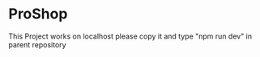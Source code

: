 # ProShop

This Project works on localhost please copy it and type "npm run dev" in parent repository
